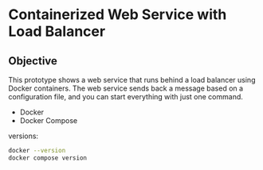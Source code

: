 # Containerized Web Service with Load Balancer

## Objective

This prototype shows a web service that runs behind a load balancer using Docker containers. The web service sends back a message based on a configuration file, and you can start everything with just one command.



- Docker
- Docker Compose

versions:

```bash
docker --version
docker compose version

